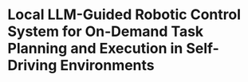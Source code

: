 # Local LLM-Guided Robotic Control System for On-Demand Task Planning and Execution in Self-Driving Environments